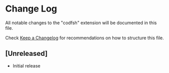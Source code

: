 # Change Log

All notable changes to the "codfsh" extension will be documented in this file.

Check [Keep a Changelog](http://keepachangelog.com/) for recommendations on how to structure this file.

## [Unreleased]

- Initial release